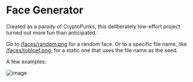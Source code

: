 # Face Generator

Created as a parody of CryptoPunks, this deliberately low-effort project turned out more fun than anticipated.

Go to [/faces/random.png](/faces/random.png) for a random face. Or to a specific file name, like [/faces/tobloef.png](/faces/tobloef.png), for a static one that uses the file name as the seed.

A few examples:

![image](https://github.com/tobloef/face-generator/assets/12204005/853b2a93-c202-4d17-a6b0-cbff2148bd5b)
